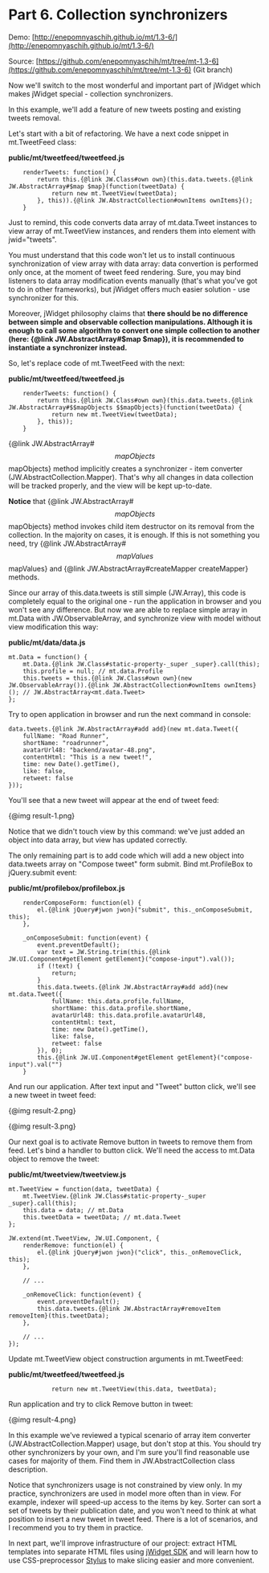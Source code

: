 ﻿# Part 6. Collection synchronizers

Demo: [http://enepomnyaschih.github.io/mt/1.3-6/](http://enepomnyaschih.github.io/mt/1.3-6/)

Source: [https://github.com/enepomnyaschih/mt/tree/mt-1.3-6](https://github.com/enepomnyaschih/mt/tree/mt-1.3-6) (Git branch)

Now we'll switch to the most wonderful and important part of jWidget which makes jWidget special -
collection synchronizers.

In this example, we'll add a feature of new tweets posting and existing tweets removal.

Let's start with a bit of refactoring. We have a next code snippet in mt.TweetFeed class:

**public/mt/tweetfeed/tweetfeed.js**

        renderTweets: function() {
            return this.{@link JW.Class#own own}(this.data.tweets.{@link JW.AbstractArray#$map $map}(function(tweetData) {
                return new mt.TweetView(tweetData);
            }, this)).{@link JW.AbstractCollection#ownItems ownItems}();
        }

Just to remind, this code converts data array of mt.data.Tweet instances to view array of mt.TweetView instances,
and renders them into element with jwid="tweets".

You must understand that this code won't let us to install continuous synchronization of view array with data array:
data convertion is performed only once, at the moment of tweet feed rendering. Sure, you may bind listeners
to data array modification events manually (that's what you've got to do in other frameworks), but jWidget
offers much easier solution - use synchronizer for this.

Moreover, jWidget philosophy claims that
**there should be no difference between simple and observable collection manipulations. Although it is enough to
call some algorithm to convert one simple collection to another (here: {@link JW.AbstractArray#$map $map}),
it is recommended to instantiate a synchronizer instead.**

So, let's replace code of mt.TweetFeed with the next:

**public/mt/tweetfeed/tweetfeed.js**

        renderTweets: function() {
            return this.{@link JW.Class#own own}(this.data.tweets.{@link JW.AbstractArray#$$mapObjects $$mapObjects}(function(tweetData) {
                return new mt.TweetView(tweetData);
            }, this));
        }

{@link JW.AbstractArray#$$mapObjects $$mapObjects} method implicitly creates a synchronizer - item converter
(JW.AbstractCollection.Mapper). That's why all changes in data collection will be tracked properly, and
the view will be kept up-to-date.

**Notice** that {@link JW.AbstractArray#$$mapObjects $$mapObjects} method invokes child item destructor on its
removal from the collection. In the majority on cases, it is enough. If this is not something you need,
try {@link JW.AbstractArray#$$mapValues $$mapValues} and {@link JW.AbstractArray#createMapper createMapper} methods.

Since our array of this.data.tweets is still simple (JW.Array), this code is completely equal to the original one -
run the application in browser and you won't see any difference. But now we are able to replace simple array
in mt.Data with JW.ObservableArray, and synchronize view with model without view modification this way:

**public/mt/data/data.js**

    mt.Data = function() {
        mt.Data.{@link JW.Class#static-property-_super _super}.call(this);
        this.profile = null; // mt.data.Profile
        this.tweets = this.{@link JW.Class#own own}(new JW.ObservableArray()).{@link JW.AbstractCollection#ownItems ownItems}(); // JW.AbstractArray<mt.data.Tweet>
    };

Try to open application in browser and run the next command in console:

    data.tweets.{@link JW.AbstractArray#add add}(new mt.data.Tweet({
        fullName: "Road Runner",
        shortName: "roadrunner",
        avatarUrl48: "backend/avatar-48.png",
        contentHtml: "This is a new tweet!",
        time: new Date().getTime(),
        like: false,
        retweet: false
    }));

You'll see that a new tweet will appear at the end of tweet feed:

{@img result-1.png}

Notice that we didn't touch view by this command: we've just added an object into data array, but view has
updated correctly.

The only remaining part is to add code which will add a new object into data.tweets array on "Compose tweet" form
submit. Bind mt.ProfileBox to jQuery.submit event:

**public/mt/profilebox/profilebox.js**

        renderComposeForm: function(el) {
            el.{@link jQuery#jwon jwon}("submit", this._onComposeSubmit, this);
        },
        
        _onComposeSubmit: function(event) {
            event.preventDefault();
            var text = JW.String.trim(this.{@link JW.UI.Component#getElement getElement}("compose-input").val());
            if (!text) {
                return;
            }
            this.data.tweets.{@link JW.AbstractArray#add add}(new mt.data.Tweet({
                fullName: this.data.profile.fullName,
                shortName: this.data.profile.shortName,
                avatarUrl48: this.data.profile.avatarUrl48,
                contentHtml: text,
                time: new Date().getTime(),
                like: false,
                retweet: false
            }), 0);
            this.{@link JW.UI.Component#getElement getElement}("compose-input").val("")
        }

And run our application. After text input and "Tweet" button click, we'll see a new tweet in tweet feed:

{@img result-2.png}

{@img result-3.png}

Our next goal is to activate Remove button in tweets to remove them from feed. Let's bind a handler to button click.
We'll need the access to mt.Data object to remove the tweet:

**public/mt/tweetview/tweetview.js**

    mt.TweetView = function(data, tweetData) {
        mt.TweetView.{@link JW.Class#static-property-_super _super}.call(this);
        this.data = data; // mt.Data
        this.tweetData = tweetData; // mt.data.Tweet
    };
    
    JW.extend(mt.TweetView, JW.UI.Component, {
        renderRemove: function(el) {
            el.{@link jQuery#jwon jwon}("click", this._onRemoveClick, this);
        },
        
        // ...
        
        _onRemoveClick: function(event) {
            event.preventDefault();
            this.data.tweets.{@link JW.AbstractArray#removeItem removeItem}(this.tweetData);
        },
        
        // ...
    });

Update mt.TweetView object construction arguments in mt.TweetFeed:

**public/mt/tweetfeed/tweetfeed.js**

                return new mt.TweetView(this.data, tweetData);

Run application and try to click Remove button in tweet:

{@img result-4.png}

In this example we've reviewed a typical scenario of array item converter (JW.AbstractCollection.Mapper) usage,
but don't stop at this. You should try other synchronizers by your own, and I'm sure you'll find reasonable
use cases for majority of them. Find them in JW.AbstractCollection class description.

Notice that synchronizers usage is not constrained by view only. In my practice, synchronizers are used in model
more often than in view. For example, indexer will speed-up access to the items by key. Sorter can sort a set of
tweets by their publication date, and you won't need to think at what position to insert a new tweet in tweet feed.
There is a lot of scenarios, and I recommend you to try them in practice.

In next part, we'll improve infrastructure of our project: extract HTML templates into separate HTML files using
[jWidget SDK](https://github.com/enepomnyaschih/jwsdk/wiki/ru) and will learn how to use CSS-preprocessor
[Stylus](http://learnboost.github.io/stylus/) to make slicing easier and more convenient.
